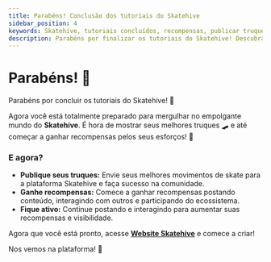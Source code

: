 ```yaml
---
title: Parabéns! Conclusão dos tutoriais do Skatehive
sidebar_position: 4
keywords: Skatehive, tutoriais concluídos, recompensas, publicar truques, skate, ganhar no Skatehive
description: Parabéns por finalizar os tutoriais do Skatehive! Descubra como publicar seus truques, ganhar recompensas e participar ativamente da comunidade.
---
```


# Parabéns! 🎉

Parabéns por concluir os tutoriais do Skatehive! 🎉

Agora você está totalmente preparado para mergulhar no empolgante mundo do **Skatehive**. É hora de mostrar seus melhores truques 🛹 e até começar a ganhar recompensas pelos seus esforços! 🤑

### E agora?
- **Publique seus truques:** Envie seus melhores movimentos de skate para a plataforma Skatehive e faça sucesso na comunidade.
- **Ganhe recompensas:** Comece a ganhar recompensas postando conteúdo, interagindo com outros e participando do ecossistema.
- **Fique ativo:** Continue postando e interagindo para aumentar suas recompensas e visibilidade.

Agora que você está pronto, acesse <a href="https://skatehive.app/" class="button-link" target="_blank">**Website Skatehive**</a> e comece a criar!

Nos vemos na plataforma! 👋
